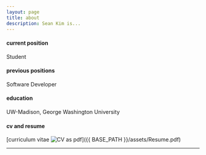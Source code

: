 ```yaml
---
layout: page
title: about
description: Sean Kim is...
---
```


#### <a name="currentposition"></a>current position
Student

#### <a name="previousposition"></a>previous positions
Software Developer

#### <a name="education"></a>education
UW-Madison, George Washington University


#### <a name="cvandresume"></a>cv and resume
[curriculum vitae ![CV as pdf](icons16/pdf-icon.png)]({{ BASE_PATH }}/assets/Resume.pdf)

---



